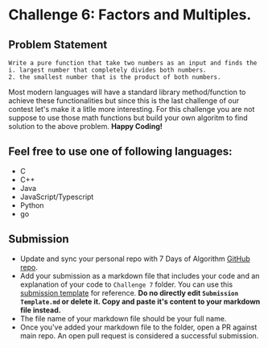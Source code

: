 # Challenge 6: Factors and Multiples.
## Problem Statement 

    Write a pure function that take two numbers as an input and finds the 
    i. largest number that completely divides both numbers.
    2. the smallest number that is the product of both numbers.

Most modern languages will have a standard library method/function to achieve these 
functionalities but since this is the last challenge of our contest let's make it a 
litlle more interesting. For this challenge you are not suppose to use those math functions 
but build your own algoritm to find solution to the above problem. **Happy Coding!**

## Feel free to use one of following languages:
- C
- C++
- Java
- JavaScript/Typescript
- Python
- go

## Submission

- Update and sync your personal repo with 7 Days of Algorithm 
  [GitHub repo](https://github.com/nexussjcet/7DaysofAlgo).
- Add your submission as a markdown file that includes your code and 
  an explanation of your code to `Challenge 7` folder. You can use this
  [submission template](https://github.com/nexussjcet/7DaysofAlgo/blob/main/Submission%20Template.md)
  for reference. **Do no directly edit `Submission Template.md` or delete it. Copy and paste it's content to your markdown
  file instead.**
- The file name of your markdown file should be your full name.
- Once you've added your markdown file to the folder, open a PR against main
  repo. An open pull request is considered a successful submission.

